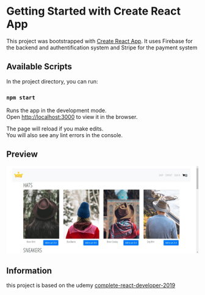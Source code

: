 # Getting Started with Create React App

This project was bootstrapped with [Create React App](https://github.com/facebook/create-react-app).
It uses Firebase for the backend and authentification system and Stripe for the payment system

## Available Scripts

In the project directory, you can run:

### `npm start`

Runs the app in the development mode.\
Open [http://localhost:3000](http://localhost:3000) to view it in the browser.

The page will reload if you make edits.\
You will also see any lint errors in the console.

## Preview 

![](public/preview.png)

## Information

this project is based on the udemy [complete-react-developer-2019](https://www.udemy.com/course/complete-react-developer-zero-to-mastery/)

